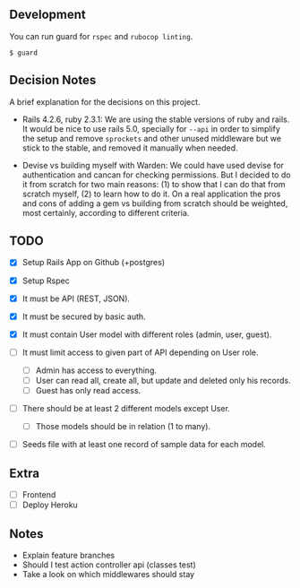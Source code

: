 ## Development

You can run guard for `rspec` and `rubocop linting`. 
```
$ guard
```

## Decision Notes
A brief explanation for the decisions on this project.

- Rails 4.2.6, ruby 2.3.1: We are using the stable versions of ruby and 
rails. It would be nice to use rails 5.0, specially for `--api` in order
to simplify the setup and remove `sprockets` and other unused middleware
but we stick to the stable, and removed it manually when needed.

- Devise vs building myself with Warden: We could have used devise for
authentication and cancan for checking permissions. But I decided to do
it from scratch for two main reasons: (1) to show that I can do that
from scratch myself, (2) to learn how to do it. On a real application 
the pros and cons of adding a gem vs building from scratch should be 
weighted, most certainly,  according to different criteria. 

## TODO
- [x] Setup Rails App on Github (+postgres)
- [x] Setup Rspec

- [x] It must be API (REST, JSON).
- [x] It must be secured by basic auth.
- [x] It must contain User model with different roles (admin, user, guest).
- [ ] It must limit access to given part of API depending on User role.
    - [ ] Admin has access to everything.
    - [ ] User can read all, create all, but update and deleted only his records.
    - [ ] Guest has only read access.
- [ ] There should be at least 2 different models except User.
    - [ ] Those models should be in relation (1 to many).
- [ ] Seeds file with at least one record of sample data for each model.

## Extra
- [ ] Frontend
- [ ] Deploy Heroku

## Notes
- Explain feature branches
- Should I test action controller api (classes test)
- Take a look on which middlewares should stay

